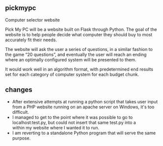 ## pickmypc
Computer selector website

Pick My PC will be a website built on Flask through Python. The goal of the website is to help people decide what computer they should buy to most accurately fit their needs. 

The website will ask the user a series of questions, in a similar fashion to the game “20 questions”, and eventually the user will reach an ending where an optimally configured system will be presented to them. 

It would work well in an algorithm format, with predetermined end results set for each category of computer system for each budget chunk.

## changes
- After extensive attempts at running a python script that takes user input from a PHP website running on an apache server on Windows, it's too difficult.
- I managed to get to the point where it was possible to go to localhost:test.py, but could not insert that same test.py into a <div> within my website where I wanted it to run.
- I am reverting to a standalone Python program that will serve the same purpose.
